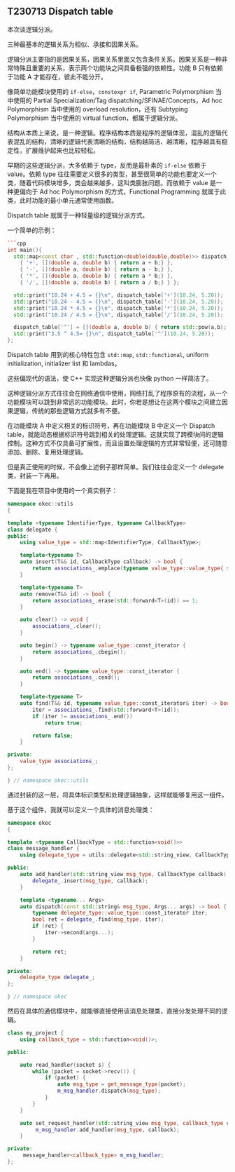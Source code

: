 ## T230713 Dispatch table
本次谈逻辑分派。

三种最基本的逻辑关系为相似、承接和因果关系。

逻辑分派主要指的是因果关系，因果关系里面又包含条件关系。因果关系是一种非常特殊且重要的关系，表示两个功能块之间具备极强的依赖性。功能 B 只有依赖于功能 A 才能存在，彼此不能分开。

像简单功能模块使用的 `if-else`，`constexpr if`,   Parametric Polymorphism 当中使用的 Partial Specialization/Tag dispatching/SFINAE/Concepts，Ad hoc Polymorphism 当中使用的 overload resolution，还有 Subtyping Polymorphism 当中使用的 virtual function，都属于逻辑分派。

结构从本质上来说，是一种逻辑。程序结构本质是程序的逻辑体现，混乱的逻辑代表混乱的结构，清晰的逻辑代表清晰的结构，结构越简洁、越清晰，程序越具有稳定性，扩展维护起来也比较轻松。

早期的这些逻辑分派，大多依赖于 type，反而是最朴素的 `if-else` 依赖于 value。依赖 type 往往需要定义很多的类型，甚至很简单的功能也要定义一个类，随着代码模块增多，类会越来越多，这叫类膨胀问题。而依赖于 value 是一种更偏向于 Ad hoc Polymorphism 的方式，Functional Programming 就属于此类，此时功能的最小单元通常使用函数。

Dispatch table 就属于一种轻量级的逻辑分派方式。

一个简单的示例：

```cpp
```cpp
int main(){
  std::map<const char , std::function<double(double,double)>> dispatch_table{
    { '+', [](double a, double b) { return a + b;} },
    { '-', [](double a, double b) { return a - b;} },
    { '*', [](double a, double b) { return a * b;} },
    { '/', [](double a, double b) { return a / b;} } };

  std::print("10.24 + 4.5 = {}\n", dispatch_table['+'](10.24, 5.20));
  std::print("10.24 - 4.5 = {}\n", dispatch_table['-'](10.24, 5.20));
  std::print("10.24 * 4.5 = {}\n", dispatch_table['*'](10.24, 5.20));
  std::print("10.24 / 4.5 = {}\n", dispatch_table['/'](10.24, 5.20));

  dispatch_table['^'] = [](double a, double b) { return std::pow(a,b); };
  std::print("3.5 ^ 4.5= {}\n", dispatch_table['^'](10.24, 5.20));
};
```

Dispatch table 用到的核心特性包含 `std::map`, `std::functional`, uniform initialization, initializer list 和 lambdas。

这些偏现代的语法，使 C++ 实现这种逻辑分派也快像 python 一样简洁了。

这种逻辑分派方式往往会在网络通信中使用，网络打乱了程序原有的流程，从一个功能模块可以跳到非常远的功能模块。此时，你若是想让在这两个模块之间建立因果逻辑，传统的那些逻辑方式就多有不便。

在功能模块 A 中定义相关的标识符号，再在功能模块 B 中定义一个 Dispatch table，就能动态根据标识符号跳到相关的处理逻辑。这就实现了跨模块间的逻辑控制。这种方式不仅具备可扩展性，而且设置处理逻辑的方式非常轻便，还可随意添加、删除、复用处理逻辑。

但是真正使用的时候，不会像上述例子那样简单。我们往往会定义一个 delegate 类，封装一下再用。

下面是我在项目中使用的一个真实例子：

```cpp
namespace okec::utils 
{

template <typename IdentifierType, typename CallbackType>
class delegate {
public:
	using value_type = std::map<IdentifierType, CallbackType>;

	template<typename T>
	auto insert(T&& id, CallbackType callback) -> bool {
		return associations_.emplace(typename value_type::value_type{ std::forward<T>(id), callback }).second;
	}

	template<typename T>
	auto remove(T&& id) -> bool {
		return associations_.erase(std::forward<T>(id)) == 1;
	}

	auto clear() -> void {
		associations_.clear();
	}

	auto begin() -> typename value_type::const_iterator {
		return associations_.cbegin();
	}

	auto end() -> typename value_type::const_iterator {
		return associations_.cend();
	}

	template<typename T>
	auto find(T&& id, typename value_type::const_iterator& iter) -> bool {
		iter = associations_.find(std::forward<T>(id));
		if (iter != associations_.end())
			return true;

		return false;
	}

private:
	value_type associations_;
};

} // namespace okec::utils
```

通过封装的这一层，将具体标识类型和处理逻辑抽象，这样就能够复用这一组件。

基于这个组件，我就可以定义一个具体的消息处理类：

```cpp
namespace okec
{

template <typename CallbackType = std::function<void()>>
class message_handler {
	using delegate_type = utils::delegate<std::string_view, CallbackType>;

public:
	auto add_handler(std::string_view msg_type, CallbackType callback) -> void {
		delegate_.insert(msg_type, callback);
	}

	template <typename... Args>
	auto dispatch(const std::string& msg_type, Args... args) -> bool {
		typename delegate_type::value_type::const_iterator iter;
		bool ret = delegate_.find(msg_type, iter);
		if (ret) {
			iter->second(args...);
		}

		return ret;
	}

private:
	delegate_type delegate_;
};

} // namespace okec
```

然后在具体的通信模块中，就能够直接使用该消息处理类，直接分发处理不同的逻辑。

```cpp
class my_project {
    using callback_type = std::function<void()>;

public:

	auto read_handler(socket s) {
		while (packet = socket->recv()) {
			if (packet) {
	            auto msg_type = get_message_type(packet);
	            m_msg_handler.dispatch(msg_type);
	        }
		}
	}

	auto set_request_handler(std::string_view msg_type, callback_type callback) -> void {
		 m_msg_handler.add_handler(msg_type, callback);
	}

private:
	 message_handler<callback_type> m_msg_handler;
};
```